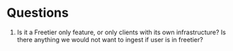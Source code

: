 # Questions


1. Is it a Freetier only feature, or only clients with its own infrastructure? Is there anything we would not want to ingest if user is in freetier?
